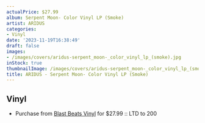 ```yaml
---
actualPrice: $27.99
album: Serpent Moon- Color Vinyl LP (Smoke)
artist: ARIDUS
categories:
- Vinyl
date: '2023-11-19T16:38:49'
draft: false
images:
- /images/covers/aridus-serpent_moon-_color_vinyl_lp_(smoke).jpg
inStock: true
thumbnailImage: /images/covers/aridus-serpent_moon-_color_vinyl_lp_(smoke)-thumb.jpg
title: ARIDUS - Serpent Moon- Color Vinyl LP (Smoke)
---
```


## Vinyl
* Purchase from [Blast Beats Vinyl](https://blastbeatsvinyl.com/products/aridus-serpent-moon-color-vinyl-lp-smoke-ltd-to-200) for $27.99 :: LTD to 200
